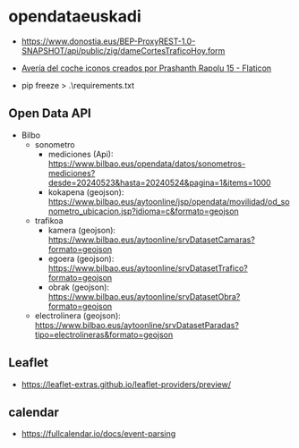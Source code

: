 # opendataeuskadi

- https://www.donostia.eus/BEP-ProxyREST-1.0-SNAPSHOT/api/public/zig/dameCortesTraficoHoy.form
- <a href="https://www.flaticon.es/iconos-gratis/averia-del-coche" title="avería del coche iconos">Avería del coche iconos creados por Prashanth Rapolu 15 - Flaticon</a>



- pip freeze > .\requirements.txt


## Open Data API
- Bilbo
  - sonometro
    - mediciones (Api): https://www.bilbao.eus/opendata/datos/sonometros-mediciones?desde=20240523&hasta=20240524&pagina=1&items=1000
    - kokapena (geojson): https://www.bilbao.eus/aytoonline/jsp/opendata/movilidad/od_sonometro_ubicacion.jsp?idioma=c&formato=geojson
  - trafikoa
    - kamera (geojson): https://www.bilbao.eus/aytoonline/srvDatasetCamaras?formato=geojson
    - egoera (geojson): https://www.bilbao.eus/aytoonline/srvDatasetTrafico?formato=geojson
    - obrak (geojson): https://www.bilbao.eus/aytoonline/srvDatasetObra?formato=geojson
  - electrolinera (geojson): https://www.bilbao.eus/aytoonline/srvDatasetParadas?tipo=electrolineras&formato=geojson

## Leaflet
- https://leaflet-extras.github.io/leaflet-providers/preview/

## calendar
- https://fullcalendar.io/docs/event-parsing